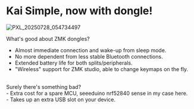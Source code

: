 # Kai Simple, now with dongle!

![PXL_20250728_054734497](https://github.com/user-attachments/assets/b576728a-1a49-4fee-91b4-302ae8da9712)

What's good about ZMK dongles?<br/>
- Almost immediate connection and wake-up from sleep mode.<br/>
- No more dependent from less stable Bluetooth connections.<br/>
- Extended battery life for both splits/peripherals.<br/>
- "Wireless" support for ZMK studio, able to change keymaps on the fly.<br/>
<br/>
Surely there's something bad?<br/>
- Extra cost for a spare MCU, seeeduino nrf52840 sense in my case here.<br/>
- Takes up an extra USB slot on your device.
